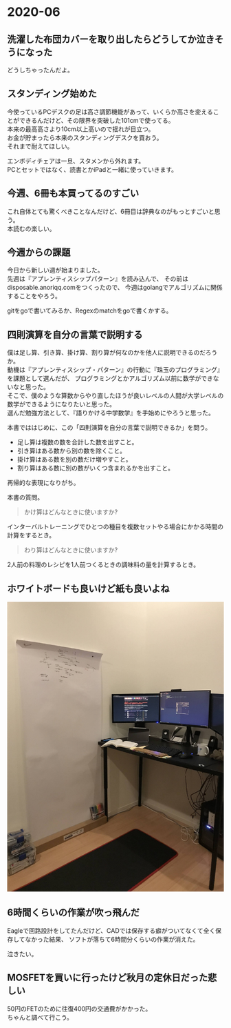 # 2020-06

## 洗濯した布団カバーを取り出したらどうしてか泣きそうになった

どうしちゃったんだよ。

## スタンディング始めた

今使っているPCデスクの足は高さ調節機能があって、いくらか高さを変えることができるんだけど、その限界を突破した101cmで使ってる。  
本来の最高高さより10cm以上高いので揺れが目立つ。  
お金が貯まったら本来のスタンディングデスクを買おう。  
それまで耐えてほしい。

エンボディチェアは一旦、スタメンから外れます。  
PCとセットではなく、読書とかiPadと一緒に使っていきます。

## 今週、6冊も本買ってるのすごい

これ自体とても驚くべきことなんだけど、6冊目は辞典なのがもっとすごいと思う。  
本読むの楽しい。

## 今週からの課題

今日から新しい週が始まりました。  
先週は『アプレンティスシップパターン』を読み込んで、
その前はdisposable.anoriqq.comをつくったので、
今週はgolangでアルゴリズムに関係することをやろう。

gitをgoで書いてみるか、Regexのmatchをgoで書くかする。

## 四則演算を自分の言葉で説明する

僕は足し算、引き算、掛け算、割り算が何なのかを他人に説明できるのだろうか。  
動機は『アプレンティスシップ・パターン』の行動に『珠玉のプログラミング』を課題として選んだが、
プログラミングとかアルゴリズム以前に数学ができないなと思った。  
そこで、僕のような算数からやり直したほうが良いレベルの人間が大学レベルの数学ができるようになりたいと思った。  
選んだ勉強方法として、『語りかける中学数学』を手始めにやろうと思った。

本書でははじめに、この「四則演算を自分の言葉で説明できるか」を問う。

- 足し算は複数の数を合計した数を出すこと。
- 引き算はある数から別の数を除くこと。
- 掛け算はある数を別の数だけ増やすこと。
- 割り算はある数に別の数がいくつ含まれるかを出すこと。

再帰的な表現になりがち。

本書の質問。

> かけ算はどんなときに使いますか?

インターバルトレーニングでひとつの種目を複数セットやる場合にかかる時間の計算をするとき。

> わり算はどんなときに使いますか?

2人前の料理のレシピを1人前つくるときの調味料の量を計算するとき。

## ホワイトボードも良いけど紙も良いよね

![wall-paper](https://github.com/anoriqq/anoriqq/blob/a0e1ebf5f128c42d8a9dbe5123b50e74152b63bf/2020-06-14T21-13-04_Cjbcw3CU90usRyhVo0vpQySZ.jpg?raw=1)

## 6時間くらいの作業が吹っ飛んだ

Eagleで回路設計をしてたんだけど、CADでは保存する癖がついてなくて全く保存してなかった結果、
ソフトが落ちて6時間分くらいの作業が消えた。

泣きたい。

## MOSFETを買いに行ったけど秋月の定休日だった悲しい

50円のFETのために往復400円の交通費がかかった。  
ちゃんと調べて行こう。
